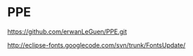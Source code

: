 # PPE

https://github.com/erwanLeGuen/PPE.git

http://eclipse-fonts.googlecode.com/svn/trunk/FontsUpdate/
